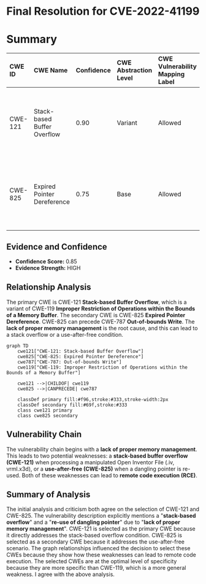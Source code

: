 # Final Resolution for CVE-2022-41199

# Summary
| CWE ID  | CWE Name                        | Confidence | CWE Abstraction Level | CWE Vulnerability Mapping Label | CWE-Vulnerability Mapping Notes |
| :-------- | :------------------------------ | :--------- | :-------------------- | :------------------------------ | :------------------------------ |
| CWE-121 | Stack-based Buffer Overflow     | 0.90       | Variant             | Allowed                       | Primary CWE. Occurs due to lack of bounds checking before copying data to a stack buffer. |
| CWE-825 | Expired Pointer Dereference     | 0.75       | Base                | Allowed                       | Secondary Candidate. Results from re-using a pointer that is no longer valid. Can lead to CWE-787. |

## Evidence and Confidence

*   **Confidence Score:** 0.85
*   **Evidence Strength:** HIGH

## Relationship Analysis
The primary CWE is CWE-121 **Stack-based Buffer Overflow**, which is a variant of CWE-119 **Improper Restriction of Operations within the Bounds of a Memory Buffer**. The secondary CWE is CWE-825 **Expired Pointer Dereference**. CWE-825 can precede CWE-787 **Out-of-bounds Write**. The **lack of proper memory management** is the root cause, and this can lead to a stack overflow or a use-after-free condition.

```mermaid
graph TD
    cwe121["CWE-121: Stack-based Buffer Overflow"]
    cwe825["CWE-825: Expired Pointer Dereference"]
    cwe787["CWE-787: Out-of-bounds Write"]
    cwe119["CWE-119: Improper Restriction of Operations within the Bounds of a Memory Buffer"]
    
    cwe121 -->|CHILDOF| cwe119
    cwe825 -->|CANPRECEDE| cwe787
    
    classDef primary fill:#f96,stroke:#333,stroke-width:2px
    classDef secondary fill:#69f,stroke:#333
    class cwe121 primary
    class cwe825 secondary
```

## Vulnerability Chain
The vulnerability chain begins with a **lack of proper memory management**. This leads to two potential weaknesses: a **stack-based buffer overflow (CWE-121)** when processing a manipulated Open Inventor File (.iv, vrml.x3d), or a **use-after-free (CWE-825)** when a dangling pointer is re-used. Both of these weaknesses can lead to **remote code execution (RCE)**.

## Summary of Analysis
The initial analysis and criticism both agree on the selection of CWE-121 and CWE-825. The vulnerability description explicitly mentions a "**stack-based overflow**" and a "**re-use of dangling pointer**" due to "**lack of proper memory management**". CWE-121 is selected as the primary CWE because it directly addresses the stack-based overflow condition. CWE-825 is selected as a secondary CWE because it addresses the use-after-free scenario. The graph relationships influenced the decision to select these CWEs because they show how these weaknesses can lead to remote code execution. The selected CWEs are at the optimal level of specificity because they are more specific than CWE-119, which is a more general weakness. I agree with the above analysis.